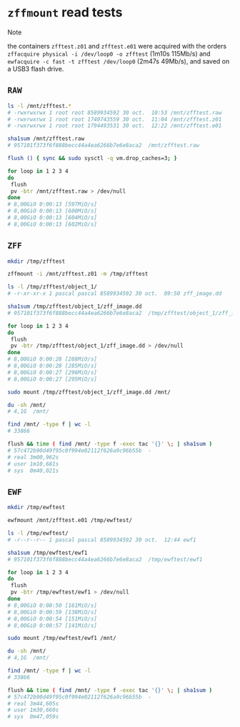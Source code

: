 # `zffmount` read tests

> [!NOTE]
> the containers `zfftest.z01` and `zfftest.e01` were acquired with the orders
> `zffacquire physical -i /dev/loop0 -o zfftest` (1m10s 115Mb/s)
> and
> `ewfacquire -c fast -t zfftest /dev/loop0` (2m47s 49Mb/s),
> and saved on a USB3 flash drive.


## `RAW`

```bash
ls -l /mnt/zfftest.*
# -rwxrwxrwx 1 root root 8589934592 30 oct.  10:53 /mnt/zfftest.raw
# -rwxrwxrwx 1 root root 1740743559 30 oct.  11:04 /mnt/zfftest.z01
# -rwxrwxrwx 1 root root 1794493531 30 oct.  12:22 /mnt/zfftest.e01

sha1sum /mnt/zfftest.raw
# 957101f373f6f888becc44a4ea6266b7e6e8aca2  /mnt/zfftest.raw
```

```bash
flush () { sync && sudo sysctl -q vm.drop_caches=3; }
```

```bash
for loop in 1 2 3 4
do
 flush
 pv -btr /mnt/zfftest.raw > /dev/null
done
# 8,00GiO 0:00:13 [597MiO/s]
# 8,00GiO 0:00:13 [600MiO/s]
# 8,00GiO 0:00:13 [604MiO/s]
# 8,00GiO 0:00:13 [602MiO/s]
```


## `ZFF`

```bash
mkdir /tmp/zfftest

zffmount -i /mnt/zfftest.z01 -m /tmp/zfftest

ls -l /tmp/zfftest/object_1/
# -r-xr-xr-x 1 pascal pascal 8589934592 30 oct.  09:50 zff_image.dd

sha1sum /tmp/zfftest/object_1/zff_image.dd 
# 957101f373f6f888becc44a4ea6266b7e6e8aca2  /tmp/zfftest/object_1/zff_image.dd
```

```bash
for loop in 1 2 3 4
do
 flush
 pv -btr /tmp/zfftest/object_1/zff_image.dd > /dev/null
done
# 8,00GiO 0:00:28 [288MiO/s]
# 8,00GiO 0:00:28 [285MiO/s]
# 8,00GiO 0:00:27 [296MiO/s]
# 8,00GiO 0:00:27 [295MiO/s]
```

```bash
sudo mount /tmp/zfftest/object_1/zff_image.dd /mnt/

du -sh /mnt/
# 4,1G	/mnt/

find /mnt/ -type f | wc -l
# 33866

flush && time ( find /mnt/ -type f -exec tac '{}' \; | sha1sum )
# 57c472b90d49f95c0f994e02112f626a9c96b55b  -
# real 3m00,962s
# user 1m10,681s
# sys  0m40,021s
```


## `EWF`

```bash
mkdir /tmp/ewftest

ewfmount /mnt/zfftest.e01 /tmp/ewftest/

ls -l /tmp/ewftest/
# -r--r--r-- 1 pascal pascal 8589934592 30 oct.  12:44 ewf1

sha1sum /tmp/ewftest/ewf1 
# 957101f373f6f888becc44a4ea6266b7e6e8aca2  /tmp/ewftest/ewf1
```

```bash
for loop in 1 2 3 4
do
 flush
 pv -btr /tmp/ewftest/ewf1 > /dev/null
done
# 8,00GiO 0:00:50 [161MiO/s]
# 8,00GiO 0:00:59 [138MiO/s]
# 8,00GiO 0:00:54 [151MiO/s]
# 8,00GiO 0:00:57 [141MiO/s]
```

```bash
sudo mount /tmp/ewftest/ewf1 /mnt/

du -sh /mnt/
# 4,1G	/mnt/

find /mnt/ -type f | wc -l
# 33866

flush && time ( find /mnt/ -type f -exec tac '{}' \; | sha1sum )
# 57c472b90d49f95c0f994e02112f626a9c96b55b  -
# real 3m44,605s
# user 1m30,660s
# sys  0m47,059s
```
